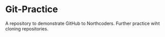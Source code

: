 # Git-Practice

A repository to demonstrate GitHub to Northcoders.
Further practice wiht cloning repositories.
